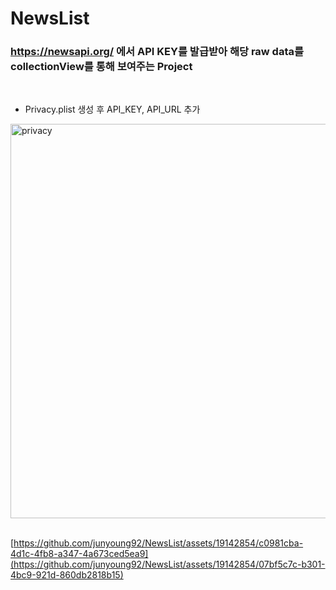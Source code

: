 # NewsList

### https://newsapi.org/ 에서 API KEY를 발급받아 해당 raw data를 collectionView를 통해 보여주는 Project

<br/>

* Privacy.plist 생성 후 API_KEY, API_URL 추가
<img width="631" alt="privacy" src="https://github.com/junyoung92/NewsList/assets/19142854/c180781a-7e0c-42f5-9529-e38758c45bde">

<br/>
<br/>


[https://github.com/junyoung92/NewsList/assets/19142854/c0981cba-4d1c-4fb8-a347-4a673ced5ea9](https://github.com/junyoung92/NewsList/assets/19142854/07bf5c7c-b301-4bc9-921d-860db2818b15)
